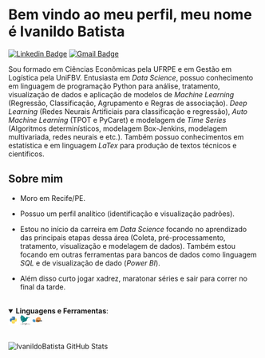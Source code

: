 # Bem vindo ao meu perfil, meu nome é Ivanildo Batista
[![Linkedin Badge](https://img.shields.io/badge/-LinkedIn-blue?style=flat-square&logo=Linkedin&logoColor=white&link=https://www.linkedin.com/in/karinnecristinapereira//)](https://www.linkedin.com/in/ivanildo-batista-da-silva-j%C3%BAnior-26201147/)
[![Gmail Badge](https://img.shields.io/badge/-Gmail-red?style=flat-square&logo=Gmail&logoColor=white&link=karinnecristinapereira@gmail.com)](ivanildo.batista13@gmail.com)

Sou formado em Ciências Econômicas pela UFRPE e em Gestão em Logística pela UniFBV. Entusiasta em *Data Science*, possuo conhecimento em linguagem de programação Python para análise, tratamento, visualização de dados e aplicação de modelos de *Machine Learning* (Regressão, Classificação, Agrupamento e Regras de associação). *Deep Learning* (Redes Neurais Artificiais para classificação e regressão), *Auto Machine Learning* (TPOT e PyCaret) e modelagem de *Time Series* (Algoritmos determinísticos, modelagem Box-Jenkins, modelagem multivariada, redes neurais e etc.). Também possuo conhecimentos em estatística e em linguagem *LaTex* para produção de textos técnicos e científicos. 

## Sobre mim

- Moro em Recife/PE.

- Possuo um perfil analítico (identificação e visualização padrões).

- Estou no início da carreira em *Data Science* focando no aprendizado das principais etapas dessa área (Coleta, pré-processamento, tratamento, visualização e modelagem de dados). Também estou focando em outras ferramentas para bancos de dados como linguagem *SQL* e de visualização de dado (*Power BI*). 

- Além disso curto jogar xadrez, maratonar séries e sair para correr no final da tarde.

<br>

<details open>
 <summary><b>Linguagens e Ferramentas</b>:</summary>
<code><img height="20" src="https://raw.githubusercontent.com/github/explore/80688e429a7d4ef2fca1e82350fe8e3517d3494d/topics/python/python.png"></code>
<code><img height="20" src="https://raw.githubusercontent.com/github/explore/80688e429a7d4ef2fca1e82350fe8e3517d3494d/topics/latex/latex.png"></code>
<code><img height="20" src="https://raw.githubusercontent.com/github/explore/80688e429a7d4ef2fca1e82350fe8e3517d3494d/topics/scikit-learn/scikit-learn.png"></code>
</details>

<br>

![IvanildoBatista GitHub Stats](https://github-readme-stats.vercel.app/api?username=IvanildoBatista&show_icons=False)
